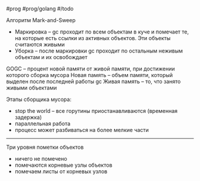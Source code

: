 #prog #prog/golang  #/todo

Алгоритм Mark-and-Sweep

- Маркировка – gc проходит по всем объектам в куче и помечает те, на которые есть ссылки из активных объектов. Эти объекты считаются живыми
- Уборка – после маркировки gc проходит по остальным неживым объектам и их освобождает

GOGC – процент новой памяти от живой памяти, при достижении которого сборка мусора
Новая память – объем памяти, который выделен после последней работы gc
Живая память – то, что занято живыми объектами

Этапы сборщика мусора:
- stop the world – все горутины приостанавливаются (временная задержка)
- параллельная работа
- процесс может разбиваться на более мелкие части

---

Три уровня пометки объектов
- ничего не помечено
- помечаются корневые узлы объектов
- помечаем листы от корневых узлов